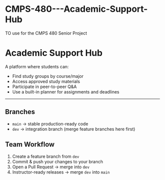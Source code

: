 # CMPS-480---Academic-Support-Hub
TO use for the CMPS 480 Senior Project 

# Academic Support Hub

A platform where students can:
- Find study groups by course/major
- Access approved study materials
- Participate in peer-to-peer Q&A
- Use a built-in planner for assignments and deadlines

---

## Branches
- `main` → stable production-ready code
- `dev` → integration branch (merge feature branches here first)

## Team Workflow
1. Create a feature branch from `dev`
2. Commit & push your changes to your branch
3. Open a Pull Request → merge into `dev`
4. Instructor-ready releases → merge `dev` into `main`
